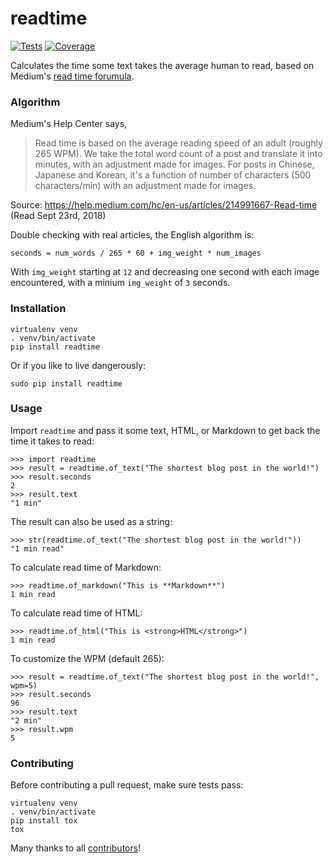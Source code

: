 # readtime

[![Tests](https://img.shields.io/github/actions/workflow/status/alanhamlett/readtime/tests.yml?branch=master)](https://github.com/alanhamlett/readtime/actions/workflows/tests.yml)
[![Coverage](https://codecov.io/gh/alanhamlett/readtime/branch/master/graph/badge.svg?token=EbUnuwbra3)](https://codecov.io/gh/alanhamlett/readtime)

Calculates the time some text takes the average human to read, based on Medium's [read time forumula](https://help.medium.com/hc/en-us/articles/214991667-Read-time).


### Algorithm

Medium's Help Center says,

> Read time is based on the average reading speed of an adult (roughly 265 WPM). We take the total word count of a post and translate it into minutes, with an adjustment made for images. For posts in Chinese, Japanese and Korean, it's a function of number of characters (500 characters/min) with an adjustment made for images.

Source: https://help.medium.com/hc/en-us/articles/214991667-Read-time (Read Sept 23rd, 2018)

Double checking with real articles, the English algorithm is:

    seconds = num_words / 265 * 60 + img_weight * num_images

With `img_weight` starting at `12` and decreasing one second with each image encountered, with a minium `img_weight` of `3` seconds.


### Installation

    virtualenv venv
    . venv/bin/activate
    pip install readtime

Or if you like to live dangerously:

    sudo pip install readtime


### Usage

Import `readtime` and pass it some text, HTML, or Markdown to get back the time it takes to read:

    >>> import readtime
    >>> result = readtime.of_text("The shortest blog post in the world!")
    >>> result.seconds
    2
    >>> result.text
    "1 min"

The result can also be used as a string:

    >>> str(readtime.of_text("The shortest blog post in the world!"))
    "1 min read"

To calculate read time of Markdown:

    >>> readtime.of_markdown("This is **Markdown**")
    1 min read

To calculate read time of HTML:

    >>> readtime.of_html("This is <strong>HTML</strong>")
    1 min read

To customize the WPM (default 265):

    >>> result = readtime.of_text("The shortest blog post in the world!", wpm=5)
    >>> result.seconds
    96
    >>> result.text
    "2 min"
    >>> result.wpm
    5


### Contributing

Before contributing a pull request, make sure tests pass:

    virtualenv venv
    . venv/bin/activate
    pip install tox
    tox

Many thanks to all [contributors](https://github.com/alanhamlett/readtime/blob/master/AUTHORS)!
